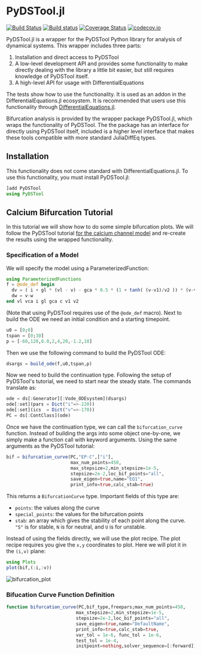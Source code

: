 # PyDSTool.jl

[![Build Status](https://travis-ci.org/SciML/PyDSTool.jl.svg?branch=master)](https://travis-ci.org/SciML/PyDSTool.jl)
[![Build status](https://ci.appveyor.com/api/projects/status/qgi1m49ruthu3bh5?svg=true)](https://ci.appveyor.com/project/ChrisRackauckas/pydstool-jl)
[![Coverage Status](https://coveralls.io/repos/github/SciML/PyDSTool.jl/badge.svg)](https://coveralls.io/github/SciML/PyDSTool.jl)
[![codecov.io](http://codecov.io/github/SciML/PyDSTool.jl/coverage.svg?branch=master)](http://codecov.io/github/SciML/PyDSTool.jl?branch=master)

PyDSTool.jl is a wrapper for the PyDSTool Python library for analysis of dynamical
systems. This wrapper includes three parts:

1) Installation and direct access to PyDSTool
2) A low-level development API and provides some functionality to make directly dealing
   with the library a little bit easier, but still requires knowledge of PyDSTool itself.
3) A high-level API for usage with DifferentialEquations

The tests show how to use the functionality.
It is used as an addon in the DifferentialEquations.jl ecosystem. It is recommended
that users use this functionality through [DifferentialEquations.jl](https://github.com/SciML/DifferentialEquations.jl).

Bifurcation analysis is provided by the wrapper package PyDSTool.jl, which
wraps the functionality of PyDSTool. The the package has an interface for
directly using PyDSTool itself, included is a higher level interface that
makes these tools compatible with more standard JuliaDiffEq types.

## Installation

This functionality does not come standard with DifferentialEquations.jl.
To use this functionality, you must install PyDSTool.jl:

```julia
]add PyDSTool
using PyDSTool
```

## Calcium Bifurcation Tutorial

In this tutorial we will show how to do some simple bifurcation plots. We will
follow the PyDSTool tutorial [for the calcium channel model](https://pydstool.github.io/PyDSTool/Tutorial/Tutorial_Calcium.html)
and re-create the results using the wrapped functionality.

### Specification of a Model

We will specify the model using a ParameterizedFunction:

```julia
using ParameterizedFunctions
f = @ode_def begin
  dv = ( i + gl * (vl - v) - gca * 0.5 * (1 + tanh( (v-v1)/v2 )) * (v-vca) )/c
  dw = v-w
end vl vca i gl gca c v1 v2
```

(Note that using PyDSTool requires use of the `@ode_def` macro). Next to build the ODE we need an initial condition and a starting timepoint.

```julia
u0 = [0;0]
tspan = [0;30]
p = [-60,120,0.0,2,4,20,-1.2,18]
```

Then we use the following command to build the PyDSTool ODE:

```julia
dsargs = build_ode(f,u0,tspan,p)
```

Now we need to build the continuation type. Following the setup of PyDSTool's
tutorial, we need to start near the steady state. The commands translate as:

```julia
ode = ds[:Generator][:Vode_ODEsystem](dsargs)
ode[:set](pars = Dict("i"=>-220))
ode[:set](ics  = Dict("v"=>-170))
PC = ds[:ContClass](ode)
```

Once we have the continuation type, we can call the `bifurcation_curve` function.
Instead of building the args into some object one-by-one, we simply make a
function call with keyword arguments. Using the same arguments as the PyDSTool
tutorial:

```julia
bif = bifurcation_curve(PC,"EP-C",["i"],
                        max_num_points=450,
                        max_stepsize=2,min_stepsize=1e-5,
                        stepsize=2e-2,loc_bif_points="all",
                        save_eigen=true,name="EQ1",
                        print_info=true,calc_stab=true)
```

This returns a `BifurcationCurve` type. Important fields of this type are:

- `points`: the values along the curve
- `special_points`: the values for the bifurcation points
- `stab`: an array which gives the stability of each point along the curve.
  `"S"` is for stable, `N` is for neutral, and `U` is for unstable.

Instead of using the fields directly, we will use the plot recipe. The plot
recipe requires you give the `x,y` coordinates to plot. Here we will plot
it in the `(i,v)` plane:

```julia
using Plots
plot(bif,(:i,:v))
```

![bifurcation_plot](https://user-images.githubusercontent.com/1814174/67870184-d1cfac80-fb04-11e9-9957-91470a69ead1.png)

### Bifucation Curve Function Definition

```julia
function bifurcation_curve(PC,bif_type,freepars;max_num_points=450,
                          max_stepsize=2,min_stepsize=1e-5,
                          stepsize=2e-2,loc_bif_points="all",
                          save_eigen=true,name="DefaultName",
                          print_info=true,calc_stab=true,
                          var_tol = 1e-6, func_tol = 1e-6,
                          test_tol = 1e-4,
                          initpoint=nothing,solver_sequence=[:forward])
```

